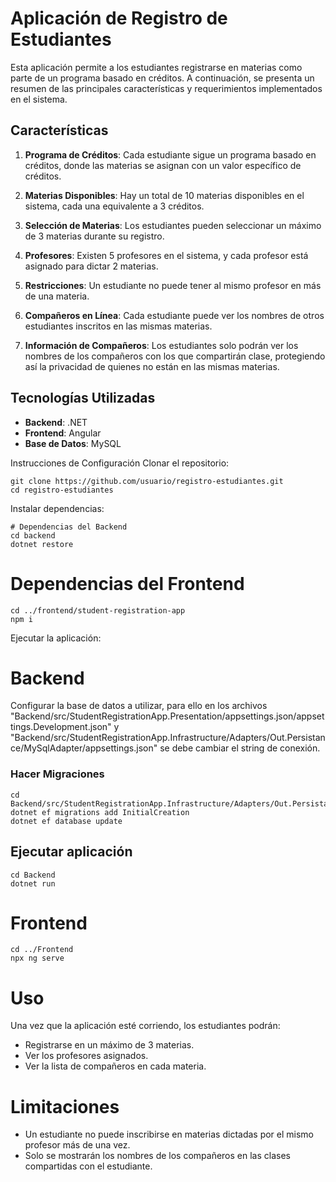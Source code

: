 # Aplicación de Registro de Estudiantes

Esta aplicación permite a los estudiantes registrarse en materias como parte de un programa basado en créditos. A continuación, se presenta un resumen de las principales características y requerimientos implementados en el sistema.

## Características

1. **Programa de Créditos**: Cada estudiante sigue un programa basado en créditos, donde las materias se asignan con un valor específico de créditos.

2. **Materias Disponibles**: Hay un total de 10 materias disponibles en el sistema, cada una equivalente a 3 créditos.

3. **Selección de Materias**: Los estudiantes pueden seleccionar un máximo de 3 materias durante su registro.

4. **Profesores**: Existen 5 profesores en el sistema, y cada profesor está asignado para dictar 2 materias.

5. **Restricciones**: Un estudiante no puede tener al mismo profesor en más de una materia.

6. **Compañeros en Línea**: Cada estudiante puede ver los nombres de otros estudiantes inscritos en las mismas materias.

7. **Información de Compañeros**: Los estudiantes solo podrán ver los nombres de los compañeros con los que compartirán clase, protegiendo así la privacidad de quienes no están en las mismas materias.

## Tecnologías Utilizadas

- **Backend**: .NET
- **Frontend**: Angular
- **Base de Datos**: MySQL
  
Instrucciones de Configuración
Clonar el repositorio:
```
git clone https://github.com/usuario/registro-estudiantes.git
cd registro-estudiantes
```
Instalar dependencias:
```
# Dependencias del Backend
cd backend
dotnet restore
```

# Dependencias del Frontend
```
cd ../frontend/student-registration-app
npm i
```

Ejecutar la aplicación:

# Backend
Configurar la base de datos a utilizar, para ello en los archivos "Backend/src/StudentRegistrationApp.Presentation/appsettings.json/appsettings.Development.json" 
y "Backend/src/StudentRegistrationApp.Infrastructure/Adapters/Out.Persistance/MySqlAdapter/appsettings.json" se debe cambiar el string de conexión.

### Hacer Migraciones
```
cd Backend/src/StudentRegistrationApp.Infrastructure/Adapters/Out.Persistance/MySqlAdapter
dotnet ef migrations add InitialCreation
dotnet ef database update
```

## Ejecutar aplicación
```
cd Backend
dotnet run
```

# Frontend
```
cd ../Frontend
npx ng serve
```


# Uso
Una vez que la aplicación esté corriendo, los estudiantes podrán:

 - Registrarse en un máximo de 3 materias.
 - Ver los profesores asignados.
 - Ver la lista de compañeros en cada materia.

# Limitaciones
 - Un estudiante no puede inscribirse en materias dictadas por el mismo profesor más de una vez.
 - Solo se mostrarán los nombres de los compañeros en las clases compartidas con el estudiante.

